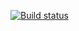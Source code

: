 [![Build status](https://ci.appveyor.com/api/projects/status/y4gabek191e3lkkt?svg=true)](https://ci.appveyor.com/project/A-Fierce/ra-4-1)